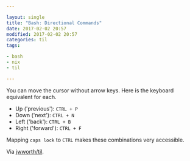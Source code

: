 ```yaml
---

layout: single
title: "Bash: Directional Commands"
date: 2017-02-02 20:57
modified: 2017-02-02 20:57
categories: til
tags:

- bash
- nix
- til

---
```


You can move the cursor without arrow keys. Here is the keyboard equivalent for each.

- Up ('previous'): `CTRL + P`
- Down ('next'): `CTRL + N`
- Left ('back'): `CTRL + B`
- Right ('forward'): `CTRL + F`

Mapping `caps lock` to `CTRL` makes these combinations very accessible.

Via [jwworth/til](https://github.com/jwworth/til).

